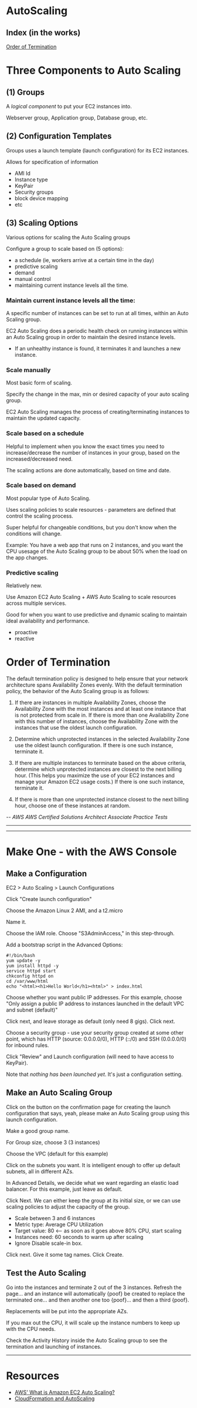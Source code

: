 # AutoScaling

## Index (in the works)

[Order of Termination](#Order-of-Termination)

# Three Components to Auto Scaling

## (1) Groups

A *logical component* to put your EC2 instances into. 

Webserver group, Application group, Database group, etc.

## (2) Configuration Templates

Groups uses a launch template (launch configuration) for its EC2 instances.

Allows for specification of information
* AMI Id
* Instance type
* KeyPair
* Security groups
* block device mapping
* etc

## (3) Scaling Options

Various options for scaling the Auto Scaling groups

Configure a group to scale based on (5 options):

* a schedule (ie, workers arrive at a certain time in the day)
* predictive scaling
* demand
* manual control
* maintaining current instance levels all the time.

### Maintain current instance levels all the time:

A specific number of instances can be set to run at all times, within an Auto Scaling group.

EC2 Auto Scaling does a periodic health check on running instances within an Auto Scaling group in order to maintain the desired instance levels.

* If an unhealthy instance is found, it terminates it and launches a new instance.

### Scale manually

Most basic form of scaling.

Specify the change in the max, min or desired capacity of your auto scaling group. 

EC2 Auto Scaling manages the process of creating/terminating instances to maintain the updated capacity. 

### Scale based on a schedule

Helpful to implement when you know the exact times you need to increase/decrease the number of instances in your group, based on the increased/decreased need. 

The scaling actions are done automatically, based on time and date.

### Scale based on demand

Most popular type of Auto Scaling. 

Uses scaling policies to scale resources - parameters are defined that control the scaling process. 

Super helpful for changeable conditions, but you don't know when the conditions will change. 

Example: You have a web app that runs on 2 instances, and you want the CPU usesage of the Auto Scaling group to be about 50% when the load on the app changes.

### Predictive scaling

Relatively new.

Use Amazon EC2 Auto Scaling + AWS Auto Scaling to scale resources across multiple services. 

Good for when you want to use predictive and dynamic scaling to maintain ideal availability and performance.

* proactive
* reactive

# Order of Termination

The default termination policy is designed to help ensure that your network architecture spans Availability Zones evenly. With the default termination policy, the behavior of the Auto Scaling group is as follows:

1. If there are instances in multiple Availability Zones, choose the Availability Zone with the most instances and at least one instance that is not protected from scale in. If there is more than one Availability Zone with this number of instances, choose the Availability Zone with the instances that use the oldest launch configuration.

2. Determine which unprotected instances in the selected Availability Zone use the oldest launch configuration. If there is one such instance, terminate it.

3. If there are multiple instances to terminate based on the above criteria, determine which unprotected instances are closest to the next billing hour. (This helps you maximize the use of your EC2 instances and manage your Amazon EC2 usage costs.) If there is one such instance, terminate it.

4. If there is more than one unprotected instance closest to the next billing hour, choose one of these instances at random.

-- *AWS AWS Certified Solutions Architect Associate Practice Tests*

----------
----------

# Make One - with the AWS Console
## Make a Configuration
EC2 > Auto Scaling > Launch Configurations

Click "Create launch configuration"

Choose the Amazon Linux 2 AMI, and a t2.micro

Name it.

Choose the IAM role. Choose "S3AdminAccess," in this step-through.

Add a bootstrap script in the Advanced Options:

```
#!/bin/bash
yum update -y
yum install httpd -y
service httpd start
chkconfig httpd on
cd /var/www/html
echo "<html><h1>Hello World</h1><html>" > index.html
```

Choose whether you want public IP addresses. For this example, choose "Only assign a public IP address to instances launched in the default VPC and subnet (default)"

Click next, and leave storage as default (only need 8 gigs). Click next.

Choose a security group - use your security group created at some other point, which has HTTP (source: 0.0.0.0/0), HTTP (::/0) and SSH (0.0.0.0/0) for inbound rules.

Click "Review" and Launch configuration (will need to have access to KeyPair).

Note that *nothing has been launched yet*. It's just a configuration setting. 

## Make an Auto Scaling Group
Click on the button on the confirmation page for creating the launch configuration that says, yeah, please make an Auto Scaling group using this launch configuration. 

Make a good group name. 

For Group size, choose 3 (3 instances)

Choose the VPC (default for this example)

Click on the subnets you want. It is intelligent enough to offer up default subnets, all in different AZs.

In Advanced Details, we decide what we want regarding an elastic load balancer. For this example, just leave as default. 

Click Next. We can either keep the group at its initial size, or we can use scaling policies to adjust the capacity of the group. 
* Scale between 3 and 6 instances
* Metric type: Average CPU Utilization
* Target value: 80 <-- as soon as it goes above 80% CPU, start scaling
* Instances need: 60 seconds to warm up after scaling
* Ignore Disable scale-in box.

Click next. Give it some tag names. Click Create.

## Test the Auto Scaling
Go into the instances and terminate 2 out of the 3 instances. Refresh the page... and an instance will automatically {poof} be created to replace the terminated one... and then another one too {poof}... and then a third {poof}. 

Replacements will be put into the appropriate AZs. 

If you max out the CPU, it will scale up the instance numbers to keep up with the CPU needs. 

Check the Activity History inside the Auto Scaling group to see the termination and launching of instances.

-----------

# Resources
* [AWS' What is Amazon EC2 Auto Scaling?](https://docs.aws.amazon.com/autoscaling/ec2/userguide/what-is-amazon-ec2-auto-scaling.html)
* [CloudFormation and AutoScaling](https://docs.aws.amazon.com/AWSCloudFormation/latest/UserGuide/aws-properties-as-group.html)